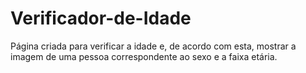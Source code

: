 # Verificador-de-Idade
Página criada para verificar a idade e, de acordo com esta, mostrar a imagem de uma pessoa correspondente ao sexo e a faixa etária.
